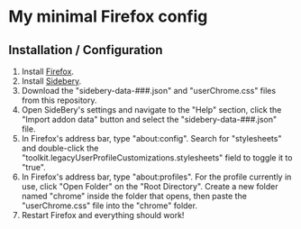 # My minimal Firefox config

## Installation / Configuration

1. Install [Firefox](https://www.mozilla.org/en-US/firefox/new).
2. Install [Sidebery](https://addons.mozilla.org/en-US/firefox/addon/sidebery).
3. Download the "sidebery-data-###.json" and "userChrome.css" files from this repository.
4. Open SideBery's settings and navigate to the "Help" section, click the "Import addon data" button and select the "sidebery-data-###.json" file.
5. In Firefox's address bar, type "about:config". Search for "stylesheets" and double-click the "toolkit.legacyUserProfileCustomizations.stylesheets" field to toggle it to "true".
6. In Firefox's address bar, type "about:profiles". For the profile currently in use, click "Open Folder" on the "Root Directory". Create a new folder named "chrome" inside the folder that opens, then paste the "userChrome.css" file into the "chrome" folder.
7. Restart Firefox and everything should work!
